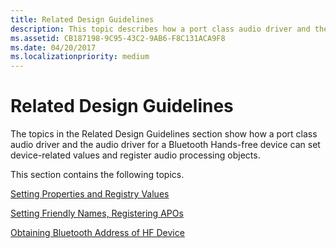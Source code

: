 ```yaml
---
title: Related Design Guidelines
description: This topic describes how a port class audio driver and the driver for a Bluetooth Hands-free device can set device-related values and register APOs.
ms.assetid: CB187198-9C95-43C2-9AB6-F8C131ACA9F8
ms.date: 04/20/2017
ms.localizationpriority: medium
---
```


# Related Design Guidelines


The topics in the Related Design Guidelines section show how a port class audio driver and the audio driver for a Bluetooth Hands-free device can set device-related values and register audio processing objects.

This section contains the following topics.

[Setting Properties and Registry Values](setting-properties-and-registry-values.md)

[Setting Friendly Names, Registering APOs](setting-friendly-name--registering-apos.md)

[Obtaining Bluetooth Address of HF Device](obtaining-bluetooth-address-of-hf-device.md)

 

 




